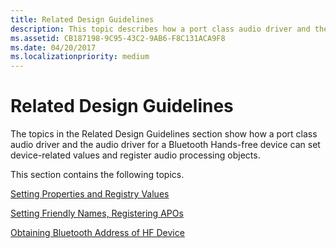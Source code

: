 ```yaml
---
title: Related Design Guidelines
description: This topic describes how a port class audio driver and the driver for a Bluetooth Hands-free device can set device-related values and register APOs.
ms.assetid: CB187198-9C95-43C2-9AB6-F8C131ACA9F8
ms.date: 04/20/2017
ms.localizationpriority: medium
---
```


# Related Design Guidelines


The topics in the Related Design Guidelines section show how a port class audio driver and the audio driver for a Bluetooth Hands-free device can set device-related values and register audio processing objects.

This section contains the following topics.

[Setting Properties and Registry Values](setting-properties-and-registry-values.md)

[Setting Friendly Names, Registering APOs](setting-friendly-name--registering-apos.md)

[Obtaining Bluetooth Address of HF Device](obtaining-bluetooth-address-of-hf-device.md)

 

 




